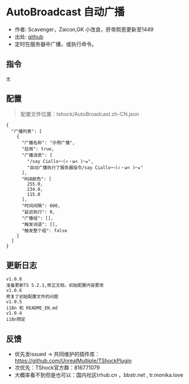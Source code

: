 # AutoBroadcast 自动广播

- 作者: Scavenger，Zaicon,GK 小改良，肝帝熙恩更新至1449
- 出处: [github](https://github.com/Scavenger3/AutoBroadcast)
- 定时在服务器中广播，或执行命令。

## 指令

```
无
```

## 配置

> 配置文件位置：tshock/AutoBroadcast.zh-CN.json

```json5
{
  "广播列表": [
    {
      "广播名称": "示例广播",
      "启用": true,
      "广播消息": [
        "/say Ciallo～(∠・ω< )⌒★",
        "自动广播执行了服务器指令/say Ciallo～(∠・ω< )⌒★"
      ],
      "RGB颜色": [
        255.0,
        234.0,
        115.0
      ],
      "时间间隔": 600,
      "延迟执行": 0,
      "广播组": [],
      "触发词语": [],
      "触发整个组": false
    }
  ]
}
```

## 更新日志

```
v1.0.8
准备更新TS 5.2.1,修正文档，初始配置内容更改
v1.0.6
修复了初始配置文件的问题
v1.0.5
i18n 和 README_EN.md
v1.0.4
i18n预定
```

## 反馈

- 优先发issued -> 共同维护的插件库：https://github.com/UnrealMultiple/TShockPlugin
- 次优先：TShock官方群：816771079
- 大概率看不到但是也可以：国内社区trhub.cn ，bbstr.net , tr.monika.love
